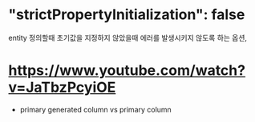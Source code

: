 # "strictPropertyInitialization": false

entity 정의할때 초기값을 지정하지 않았을때 에러를 발생시키지 않도록 하는 옵션,

# https://www.youtube.com/watch?v=JaTbzPcyiOE

- primary generated column vs primary column
